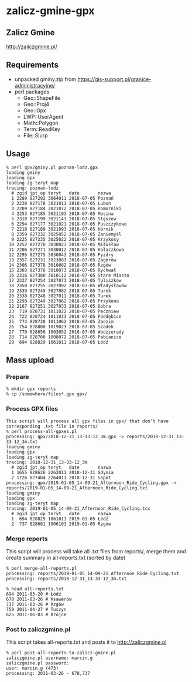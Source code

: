 # zalicz-gmine-gpx

## Zalicz Gmine
http://zaliczgmine.pl/

## Requirements

* unpacked gminy.zip from https://gis-support.pl/granice-administracyjne/
* perl packages
    * Geo::ShapeFile 
    * Geo::Proj4
    * Geo::Gpx
    * LWP::UserAgent
    * Math::Polygon
    * Term::ReadKey
    * File::Slurp 

## Usage

```
% perl gpx2gminy.pl poznan-lodz.gpx
loading gminy
loading gpx
loading zg-teryt map
tracing: poznan-lodz
  # zgid jpt_op teryt   date       nazwa
  1 2289 827292 3064011 2018-07-05 Poznań
  2 2238 827178 3021011 2018-07-05 Luboń
  3 2209 827184 3021072 2018-07-05 Komorniki
  4 2253 827185 3021103 2018-07-05 Mosina
  5 2318 827199 3021143 2018-07-05 Stęszew
  6 2294 827177 3021021 2018-07-05 Puszczykowo
  7 2218 827189 3021093 2018-07-05 Kórnik
  8 2359 827232 3025052 2018-07-05 Zaniemyśl
  9 2225 827235 3025022 2018-07-05 Krzykosy
 10 2252 827270 3030023 2018-07-05 Miłosław
 11 2206 827271 3030012 2018-07-05 Kołaczkowo
 12 2295 827275 3030043 2018-07-05 Pyzdry
 13 2357 827231 3023083 2018-07-05 Zagórów
 14 2306 827378 3010082 2018-07-05 Rzgów
 15 2303 827376 3010073 2018-07-05 Rychwał
 16 2316 827380 3010112 2018-07-05 Stare Miasto
 17 2337 827254 3027073 2018-07-05 Tuliszków
 18 2350 827255 3027092 2018-07-05 Władysławów
 19 2339 827245 3027082 2018-07-05 Turek
 20 2338 827248 3027011 2018-07-05 Turek
 21 2293 827249 3027062 2018-07-05 Przykona
 22 2167 827251 3027033 2018-07-05 Dobra
 23  719 828731 1011022 2018-07-05 Pęczniew
 24  722 828724 1011033 2018-07-05 Poddębice
 25  774 828728 1011062 2018-07-05 Zadzim
 26  754 828800 1019023 2018-07-05 Szadek
 27  770 828656 1003052 2018-07-05 Wodzierady
 28  714 828700 1008072 2018-07-05 Pabianice
 29  694 828829 1061011 2018-07-05 Łódź
```

## Mass upload

### Prepare
```
% mkdir gpx reports
% cp /somewhere/files*.gpx gpx/
```

### Process GPX files
```
This script will process all gpx files in gpx/ that don't have corresponding .txt file in reports/
% perl process-all-gpxes.pl
processing: gpx/2018-12-31_13-33-12_3m.gpx -> reports/2018-12-31_13-33-12_3m.txt                                                                                                                        
loading gminy
loading gpx
loading zg-teryt map
tracing: 2018-12-31_13-33-12_3m
  # zgid jpt_op teryt   date       nazwa
  1 1655 828626 2262011 2018-12-31 Gdynia
  2 1726 827404 2264011 2018-12-31 Sopot
processing: gpx/2019-01-05_14-09-21_Afternoon_Ride_Cycling.gpx -> reports/2019-01-05_14-09-21_Afternoon_Ride_Cycling.txt                                                                                                                            
loading gminy
loading gpx
loading zg-teryt map
tracing: 2019-01-05_14-09-21_Afternoon_Ride_Cycling.tcx
  # zgid jpt_op teryt   date       nazwa
  1  694 828829 1061011 2019-01-05 Łódź
  2  737 828681 1006103 2019-01-05 Rzgów
```

### Merge reports
This script will process will take all .txt files from reports/, merge them and create summary in all-reports.txt (sorted by date)
```
% perl merge-all-reports.pl
processing: reports/2019-01-05_14-09-21_Afternoon_Ride_Cycling.txt
processing: reports/2018-12-31_13-33-12_3m.txt

% head all-reports.txt
694 2011-03-20 # Łódź
678 2011-03-26 # Ksawerów
737 2011-03-26 # Rzgów
759 2011-04-27 # Tuszyn
625 2011-06-03 # Brójce
```

### Post to zaliczgmine.pl
This script takes all-reports.txt and posts it to http://zaliczgmine.pl
```
% perl post-all-reports-to-zalicz-gmine.pl
zaliczgmine.pl username: marcin.g
zaliczgmine.pl password: 
user: marcin.g (473)
processing: 2011-03-26 - 678,737
```

